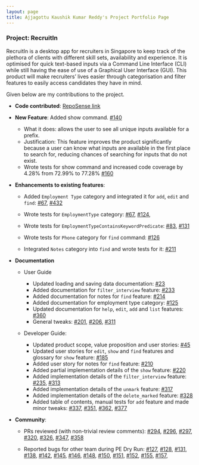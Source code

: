 ```yaml
---
layout: page
title: Ajjagottu Kaushik Kumar Reddy's Project Portfolio Page
---
```


### Project: RecruitIn

RecruitIn is a desktop app for recruiters in Singapore to keep track of the plethora of clients with different skill sets, availability and experience. It is optimised for quick text-based inputs via a Command Line Interface (CLI) while still having the ease of use of a Graphical User Interface (GUI).
This product will make recruiters’ lives easier through categorisation and filter features to easily access candidates they have in mind.

Given below are my contributions to the project.

* **Code contributed**: [RepoSense link](https://nus-cs2103-ay2122s1.github.io/tp-dashboard/#breakdown=true&search=kaushikkrdy)

* **New Feature**: Added show command.
[\#140](https://github.com/AY2122S1-CS2103T-F11-2/tp/pull/140)
  * What it does: allows the user to see all unique inputs available for a prefix.
  * Justification: This feature improves the product significantly because a user can know what inputs are available in the first place to search for, reducing chances of searching for inputs that do not exist.
  * Wrote tests for show command and increased code coverage by 4.28% from 72.99% to 77.28%
   [\#160](https://github.com/AY2122S1-CS2103T-F11-2/tp/pull/160) 

  
* **Enhancements to existing features**:
  * Added `Employment Type` category and integrated it for `add`, `edit` and `find`: 
  [\#67](https://github.com/AY2122S1-CS2103T-F11-2/tp/pull/67),
  [\#432](https://github.com/AY2122S1-CS2103T-F11-2/tp/pull/432)
  
  * Wrote tests for `EmploymentType` category:
  [\#67](https://github.com/AY2122S1-CS2103T-F11-2/tp/pull/67),
  [\#124](https://github.com/AY2122S1-CS2103T-F11-2/tp/pull/124),

  * Wrote tests for `EmploymentTypeContainsKeywordPredicate`:
   [\#83](https://github.com/AY2122S1-CS2103T-F11-2/tp/pull/83),
   [\#131](https://github.com/AY2122S1-CS2103T-F11-2/tp/pull/131)
  
  * Wrote tests for `Phone` category for `find` command:
  [\#126](https://github.com/AY2122S1-CS2103T-F11-2/tp/pull/126)
  
  * Integrated `Notes` category into `find` and wrote tests for it: 
  [\#211](https://github.com/AY2122S1-CS2103T-F11-2/tp/pull/211)

* **Documentation**
    * User Guide
        * Updated loading and saving data documentation:
        [\#23](https://github.com/AY2122S1-CS2103T-F11-2/tp/pull/23)
        * Added documentation for `filter_interview` feature:
        [\#233](https://github.com/AY2122S1-CS2103T-F11-2/tp/pull/233)
        * Added documentation for notes for `find` feature:
        [\#214](https://github.com/AY2122S1-CS2103T-F11-2/tp/pull/214) 
        * Added documentation for employment type category:
        [\#125](https://github.com/AY2122S1-CS2103T-F11-2/tp/pull/125)
        * Updated documentation for `help`, `edit`, `add` and `list` features:
        [\#360](https://github.com/AY2122S1-CS2103T-F11-2/tp/pull/360)
        * General tweaks:
        [\#201](https://github.com/AY2122S1-CS2103T-F11-2/tp/pull/201),
        [\#206](https://github.com/AY2122S1-CS2103T-F11-2/tp/pull/206),
        [\#311](https://github.com/AY2122S1-CS2103T-F11-2/tp/pull/311)
        
    * Developer Guide:
        * Updated product scope, value proposition and user stories:
        [\#45](https://github.com/AY2122S1-CS2103T-F11-2/tp/pull/45)
        * Updated user stories for `edit`, `show` and `find` features and glossary for `show` feature:
        [\#185](https://github.com/AY2122S1-CS2103T-F11-2/tp/pull/185)
        * Added user story for notes for `find` feature:
        [\#210](https://github.com/AY2122S1-CS2103T-F11-2/tp/pull/212)
        * Added partial implementation details of the `show` feature:
        [\#220](https://github.com/AY2122S1-CS2103T-F11-2/tp/pull/220)
        * Added implementation details of the `filter_interview` feature:
        [\#235](https://github.com/AY2122S1-CS2103T-F11-2/tp/pull/235),
        [\#313](https://github.com/AY2122S1-CS2103T-F11-2/tp/pull/313)
        * Added implementation details of the `unmark` feature: 
        [\#317](https://github.com/AY2122S1-CS2103T-F11-2/tp/pull/317)
        * Added implementation details of the `delete_marked` feature:
        [\#328](https://github.com/AY2122S1-CS2103T-F11-2/tp/pull/328)
        * Added table of contents, manual tests for `add` feature and made minor tweaks:
        [\#337](https://github.com/AY2122S1-CS2103T-F11-2/tp/pull/337),
        [\#351](https://github.com/AY2122S1-CS2103T-F11-2/tp/pull/351),
        [\#362](https://github.com/AY2122S1-CS2103T-F11-2/tp/pull/362),
        [\#377](https://github.com/AY2122S1-CS2103T-F11-2/tp/pull/377)
        
* **Community**:
  * PRs reviewed (with non-trivial review comments):
   [\#294](https://github.com/AY2122S1-CS2103T-F11-2/tp/pull/294#pullrequestreview-794316065),
   [\#296](https://github.com/AY2122S1-CS2103T-F11-2/tp/pull/296#pullrequestreview-794312233),
   [\#297](https://github.com/AY2122S1-CS2103T-F11-2/tp/pull/297#pullrequestreview-794339570),
   [\#320](https://github.com/AY2122S1-CS2103T-F11-2/tp/pull/320#pullrequestreview-797982309),
   [\#326](https://github.com/AY2122S1-CS2103T-F11-2/tp/pull/326#pullrequestreview-798438129),
   [\#347](https://github.com/AY2122S1-CS2103T-F11-2/tp/pull/347#pullrequestreview-799431081),
   [\#358](https://github.com/AY2122S1-CS2103T-F11-2/tp/pull/358#pullrequestreview-799452093)
 
  * Reported bugs for other team during PE Dry Run:
  [\#127](https://github.com/AY2122S1-CS2103-T14-3/tp/issues/127),
  [\#128](https://github.com/AY2122S1-CS2103-T14-3/tp/issues/128),
  [\#131](https://github.com/AY2122S1-CS2103-T14-3/tp/issues/131),
  [\#138](https://github.com/AY2122S1-CS2103-T14-3/tp/issues/138),
  [\#142](https://github.com/AY2122S1-CS2103-T14-3/tp/issues/142),
  [\#145](https://github.com/AY2122S1-CS2103-T14-3/tp/issues/145),
  [\#146](https://github.com/AY2122S1-CS2103-T14-3/tp/issues/146),
  [\#148](https://github.com/AY2122S1-CS2103-T14-3/tp/issues/148),
  [\#150](https://github.com/AY2122S1-CS2103-T14-3/tp/issues/150),
  [\#151](https://github.com/AY2122S1-CS2103-T14-3/tp/issues/151),
  [\#152](https://github.com/AY2122S1-CS2103-T14-3/tp/issues/152),
  [\#155](https://github.com/AY2122S1-CS2103-T14-3/tp/issues/155),
  [\#157](https://github.com/AY2122S1-CS2103-T14-3/tp/issues/157),
  


